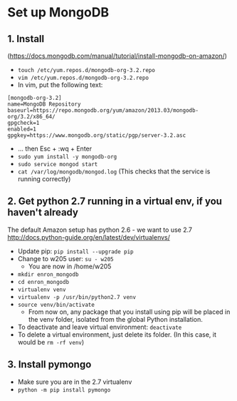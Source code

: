 # Set up MongoDB

## 1. Install 
(https://docs.mongodb.com/manual/tutorial/install-mongodb-on-amazon/)
- `touch /etc/yum.repos.d/mongodb-org-3.2.repo`
- `vim /etc/yum.repos.d/mongodb-org-3.2.repo`
- In vim, put the following text:
```
[mongodb-org-3.2]
name=MongoDB Repository
baseurl=https://repo.mongodb.org/yum/amazon/2013.03/mongodb-org/3.2/x86_64/
gpgcheck=1
enabled=1
gpgkey=https://www.mongodb.org/static/pgp/server-3.2.asc
```
- ... then Esc + :wq + Enter
- `sudo yum install -y mongodb-org`
- `sudo service mongod start`
- `cat /var/log/mongodb/mongod.log` (This checks that the service is running correctly)

## 2. Get python 2.7 running in a virtual env, if you haven't already
The default Amazon setup has python 2.6 - we want to use 2.7
http://docs.python-guide.org/en/latest/dev/virtualenvs/
- Update pip: `pip install --upgrade pip`
- Change to w205 user: `su - w205`
  - You are now in /home/w205
- `mkdir enron_mongodb`
- `cd enron_mongodb`
- `virtualenv venv`
- `virtualenv -p /usr/bin/python2.7 venv`
- `source venv/bin/activate`
  - From now on, any package that you install using pip will be placed in the venv folder, isolated from the global Python installation.
- To deactivate and leave virtual environment: `deactivate`
- To delete a virtual environment, just delete its folder. (In this case, it would be `rm -rf venv`)

## 3. Install pymongo
- Make sure you are in the 2.7 virtualenv
- `python -m pip install pymongo`
